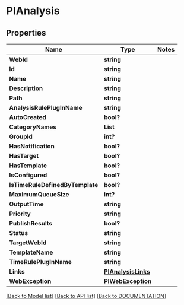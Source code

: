 # PIAnalysis

## Properties
Name | Type | Notes
------------ | ------------- | -------------
**WebId** | **string**
**Id** | **string**
**Name** | **string**
**Description** | **string**
**Path** | **string**
**AnalysisRulePlugInName** | **string**
**AutoCreated** | **bool?**
**CategoryNames** | **List<string>**
**GroupId** | **int?**
**HasNotification** | **bool?**
**HasTarget** | **bool?**
**HasTemplate** | **bool?**
**IsConfigured** | **bool?**
**IsTimeRuleDefinedByTemplate** | **bool?**
**MaximumQueueSize** | **int?**
**OutputTime** | **string**
**Priority** | **string**
**PublishResults** | **bool?**
**Status** | **string**
**TargetWebId** | **string**
**TemplateName** | **string**
**TimeRulePlugInName** | **string**
**Links** | **[**PIAnalysisLinks**](../Model/PIAnalysisLinks.md)**
**WebException** | **[**PIWebException**](../Model/PIWebException.md)**

[[Back to Model list]](../../DOCUMENTATION.md#documentation-for-models) [[Back to API list]](../../DOCUMENTATION.md#documentation-for-api-endpoints) [[Back to DOCUMENTATION]](../../DOCUMENTATION.md)
